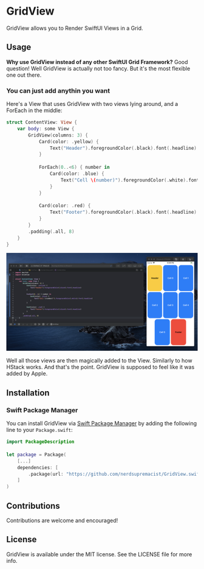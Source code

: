 # GridView

GridView allows you to Render SwiftUI Views in a Grid.

## Usage

**Why use GridView instead of any other SwiftUI Grid Framework?** Good question!
Well GridView is actually not too fancy. But it's the most flexible one out there.

### You can just add anythin you want

Here's a View that uses GridView with two views lying around, and a ForEach in the middle:

```swift
struct ContentView: View {
    var body: some View {
        GridView(columns: 3) {
            Card(color: .yellow) {
                Text("Header").foregroundColor(.black).font(.headline)
            }

            ForEach(0..<6) { number in
                Card(color: .blue) {
                    Text("Cell \(number)").foregroundColor(.white).font(.headline)
                }
            }

            Card(color: .red) {
                Text("Footer").foregroundColor(.black).font(.headline)
            }
        }
        .padding(.all, 8)
    }
}
```

![](grid.png)

Well all those views are then magically added to the View. Similarly to how HStack works. And that's the point. GridView is supposed to feel like it was added by Apple.

## Installation
### Swift Package Manager

You can install GridView via [Swift Package Manager](https://swift.org/package-manager/) by adding the following line to your `Package.swift`:

```swift
import PackageDescription

let package = Package(
    [...]
    dependencies: [
        .package(url: "https://github.com/nerdsupremacist/GridView.swift.git", from: "0.1.0"),
    ]
)
``` 

## Contributions
Contributions are welcome and encouraged!

## License
GridView is available under the MIT license. See the LICENSE file for more info.
